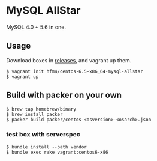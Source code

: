 # MySQL AllStar

MySQL 4.0 ~ 5.6 in one.

## Usage

Download boxes in [releases](https://github.com/tacahilo/mysql-allstar/releases), and vagrant up them.

```console
$ vagrant init hfm4/centos-6.5-x86_64-mysql-allstar
$ vagrant up
```

## Build with packer on your own

```console
$ brew tap homebrew/binary
$ brew install packer
$ packer build packer/centos-<osversion>-<osarch>.json
```

### test box with serverspec

```console
$ bundle install --path vendor
$ bundle exec rake vagrant:centos6-x86
```
